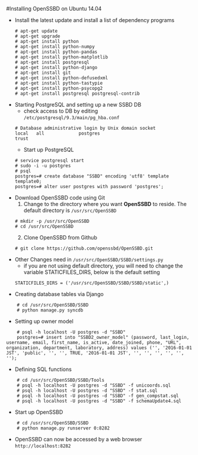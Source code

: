 #Installing OpenSSBD on Ubuntu 14.04 
- Install the latest update and install a list of dependency programs
  ```
  # apt-get update
  # apt-get upgrade
  # apt-get install python
  # apt-get install python-numpy
  # apt-get install python-pandas
  # apt-get install python-matplotlib
  # apt-get install postgresql 
  # apt-get install python-django
  # apt-get install git 
  # apt-get install python-defusedxml
  # apt-get install python-tastypie
  # apt-get install python-psycopg2
  # apt-get install postgresql postgresql-contrib
  ```
- Starting PostgreSQL and setting up a new SSBD DB
  - check access to DB by editing `/etc/postgresql/9.3/main/pg_hba.conf`
  ```
  # Database administrative login by Unix domain socket
  local   all             postgres                                trust
  ```
  - Start up PostgreSQL
  ```
  # service postgresql start
  # sudo -i -u postgres
  # psql
  postgres=# create database "SSBD" encoding 'utf8' template template0;
  postgres=# alter user postgres with password 'postgres';
  ```
- Download OpenSSBD code using Git
  1. Change to the directory where you want **OpenSSBD** to reside. The default directory is `/usr/src/OpenSSBD`
  ```
  # mkdir -p /usr/src/OpenSSBD
  # cd /usr/src/OpenSSBD
  ```
  2. Clone OpenSSBD from Github
  ```
  # git clone https://github.com/openssbd/OpenSSBD.git
  ```
- Other Changes need in `/usr/src/OpenSSBD/SSBD/settings.py`
  * if you are not using default directory, you will need to change the variable STATICFILES_DIRS, below is the default setting
  ```
  STATICFILES_DIRS = ('/usr/src/OpenSSBD/SSBD/SSBD/static',)
  ```
- Creating database tables via Django
```
    # cd /usr/src/OpenSSBD/SSBD
    # python manage.py syncdb
```
- Setting up owner model
```
    # psql -h localhost -U postgres -d "SSBD"
    postgres=# insert into "SSBD2_owner_model" (password, last_login, username, email, first_name, is_active, date_joined, phone, "URL", organization, department, laboratory, address) values ('', '2016-01-01 JST', 'public', '', '', TRUE, '2016-01-01 JST', '', '', '', '', '', '');
```
- Defining SQL functions
```
    # cd /usr/src/OpenSSBD/SSBD/Tools
    # psql -h localhost -U postgres -d "SSBD" -f unicoords.sql 
    # psql -h localhost -U postgres -d "SSBD" -f stat.sql     
    # psql -h localhost -U postgres -d "SSBD" -f gen_compstat.sql
    # psql -h localhost -U postgres -d "SSBD" -f schemaUpdate4.sql 
```
- Start up OpenSSBD 
```
    # cd /usr/src/OpenSSBD/SSBD
    # python manage.py runserver 0:8282
```
- OpenSSBD can now be accessed by a web browser `http://localhost:8282`

